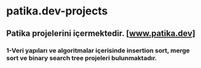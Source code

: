 # patika.dev-projects

## Patika projelerini içermektedir. [www.patika.dev]

### 1-Veri yapıları ve algoritmalar içerisinde insertion sort, merge sort ve binary search tree projeleri bulunmaktadır.
